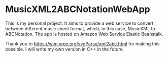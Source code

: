 # MusicXML2ABCNotationWebApp

This is my personal project. It aims to provide a web service to convert between different music sheet format, which, in this case, MusicXML to ABCNotation. The app is hosted on Amazon Web Service Elastic Beanstalk.

Thank you to https://wim.vree.org/svgParse/xml2abc.html for making this possible. I will write my own version in C++ in the future.
